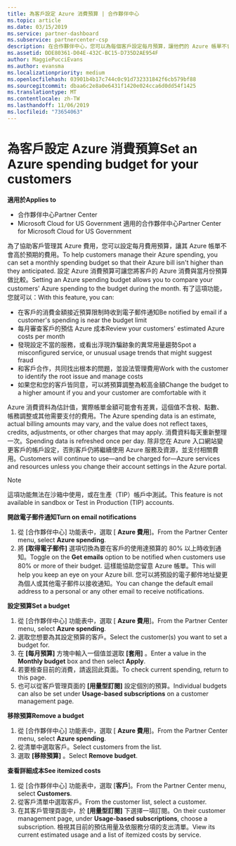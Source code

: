 ```yaml
---
title: 為客戶設定 Azure 消費預算 | 合作夥伴中心
ms.topic: article
ms.date: 03/15/2019
ms.service: partner-dashboard
ms.subservice: partnercenter-csp
description: 在合作夥伴中心，您可以為每個客戶設定每月預算，讓他們的 Azure 帳單不會在月底結束時感到驚訝。
ms.assetid: DDE80361-D04E-432C-BC15-D735D2AE954F
author: MaggiePucciEvans
ms.author: evansma
ms.localizationpriority: medium
ms.openlocfilehash: 03901b4b17c744c0c91d732331842f6cb579bf88
ms.sourcegitcommit: dbaa6c2e8a0e6431f1420e024cca6d0dd54f1425
ms.translationtype: MT
ms.contentlocale: zh-TW
ms.lasthandoff: 11/06/2019
ms.locfileid: "73654063"
---
```

# <a name="set-an-azure-spending-budget-for-your-customers"></a><span data-ttu-id="c8c52-103">為客戶設定 Azure 消費預算</span><span class="sxs-lookup"><span data-stu-id="c8c52-103">Set an Azure spending budget for your customers</span></span>

<span data-ttu-id="c8c52-104">**適用於**</span><span class="sxs-lookup"><span data-stu-id="c8c52-104">**Applies to**</span></span>

-  <span data-ttu-id="c8c52-105">合作夥伴中心</span><span class="sxs-lookup"><span data-stu-id="c8c52-105">Partner Center</span></span>
-  <span data-ttu-id="c8c52-106">Microsoft Cloud for US Government 適用的合作夥伴中心</span><span class="sxs-lookup"><span data-stu-id="c8c52-106">Partner Center for Microsoft Cloud for US Government</span></span>

<span data-ttu-id="c8c52-107">為了協助客戶管理其 Azure 費用，您可以設定每月費用預算，讓其 Azure 帳單不會高於預期的費用。</span><span class="sxs-lookup"><span data-stu-id="c8c52-107">To help customers manage their Azure spending, you can set a monthly spending budget so that their Azure bill isn't higher than they anticipated.</span></span> <span data-ttu-id="c8c52-108">設定 Azure 消費預算可讓您將客戶的 Azure 消費與當月份預算做比較。</span><span class="sxs-lookup"><span data-stu-id="c8c52-108">Setting an Azure spending budget allows you to compare your customers' Azure spending to the budget during the month.</span></span> <span data-ttu-id="c8c52-109">有了這項功能，您就可以：</span><span class="sxs-lookup"><span data-stu-id="c8c52-109">With this feature, you can:</span></span> 

-   <span data-ttu-id="c8c52-110">在客戶的消費金額接近預算限制時收到電子郵件通知</span><span class="sxs-lookup"><span data-stu-id="c8c52-110">Be notified by email if a customer's spending is near the budget limit</span></span>
-   <span data-ttu-id="c8c52-111">每月審查客戶的預估 Azure 成本</span><span class="sxs-lookup"><span data-stu-id="c8c52-111">Review your customers' estimated Azure costs per month</span></span>
-   <span data-ttu-id="c8c52-112">發現設定不當的服務，或看出浮現詐騙跡象的異常用量趨勢</span><span class="sxs-lookup"><span data-stu-id="c8c52-112">Spot a misconfigured service, or unusual usage trends that might suggest fraud</span></span>
-   <span data-ttu-id="c8c52-113">和客戶合作，共同找出根本的問題，並設法管理費用</span><span class="sxs-lookup"><span data-stu-id="c8c52-113">Work with the customer to identify the root issue and manage costs</span></span>
-   <span data-ttu-id="c8c52-114">如果您和您的客戶皆同意，可以將預算調整為較高金額</span><span class="sxs-lookup"><span data-stu-id="c8c52-114">Change the budget to a higher amount if you and your customer are comfortable with it</span></span>

<span data-ttu-id="c8c52-115">Azure 消費資料為估計值，實際帳單金額可能會有差異，這個值不含稅、點數、帳務調整或其他需要支付的費用。</span><span class="sxs-lookup"><span data-stu-id="c8c52-115">The Azure spending data is an estimate, actual billing amounts may vary, and the value does not reflect taxes, credits, adjustments, or other charges that may apply.</span></span> <span data-ttu-id="c8c52-116">消費資料每天重新整理一次。</span><span class="sxs-lookup"><span data-stu-id="c8c52-116">Spending data is refreshed once per day.</span></span> <span data-ttu-id="c8c52-117">除非您在 Azure 入口網站變更客戶的帳戶設定，否則客戶仍將繼續使用 Azure 服務及資源，並支付相關費用。</span><span class="sxs-lookup"><span data-stu-id="c8c52-117">Customers will continue to use—and be charged for—Azure services and resources unless you change their account settings in the Azure portal.</span></span> 

> [!NOTE]  
> <span data-ttu-id="c8c52-118">這項功能無法在沙箱中使用，或在生產（TIP）帳戶中測試。</span><span class="sxs-lookup"><span data-stu-id="c8c52-118">This feature is not available in sandbox or Test in Production (TIP) accounts.</span></span>

<span data-ttu-id="c8c52-119">**開啟電子郵件通知**</span><span class="sxs-lookup"><span data-stu-id="c8c52-119">**Turn on email notifications**</span></span>
1.  <span data-ttu-id="c8c52-120">從 [合作夥伴中心] 功能表中，選取 [ **Azure 費用**]。</span><span class="sxs-lookup"><span data-stu-id="c8c52-120">From the Partner Center menu, select **Azure spending**.</span></span>
2.  <span data-ttu-id="c8c52-121">將 **\[取得電子郵件\]** 選項切換為要在客戶的使用達預算的 80% 以上時收到通知。</span><span class="sxs-lookup"><span data-stu-id="c8c52-121">Toggle on the **Get emails** option to be notified when customers use 80% or more of their budget.</span></span> <span data-ttu-id="c8c52-122">這樣能協助您留意 Azure 帳單。</span><span class="sxs-lookup"><span data-stu-id="c8c52-122">This will help you keep an eye on your Azure bill.</span></span> <span data-ttu-id="c8c52-123">您可以將預設的電子郵件地址變更為個人或其他電子郵件以接收通知。</span><span class="sxs-lookup"><span data-stu-id="c8c52-123">You can change the default email address to a personal or any other email to receive notifications.</span></span>

<span data-ttu-id="c8c52-124">**設定預算**</span><span class="sxs-lookup"><span data-stu-id="c8c52-124">**Set a budget**</span></span>
1.  <span data-ttu-id="c8c52-125">從 [合作夥伴中心] 功能表中，選取 [ **Azure 費用**]。</span><span class="sxs-lookup"><span data-stu-id="c8c52-125">From the Partner Center menu, select **Azure spending**.</span></span>
2.  <span data-ttu-id="c8c52-126">選取您想要為其設定預算的客戶。</span><span class="sxs-lookup"><span data-stu-id="c8c52-126">Select the customer(s) you want to set a budget for.</span></span> 
3. <span data-ttu-id="c8c52-127">在 **\[每月預算\]** 方塊中輸入一個值並選取 **\[套用\]** 。</span><span class="sxs-lookup"><span data-stu-id="c8c52-127">Enter a value in the **Monthly budget** box and then select **Apply**.</span></span>
4.  <span data-ttu-id="c8c52-128">若要檢查目前的消費，請返回此頁面。</span><span class="sxs-lookup"><span data-stu-id="c8c52-128">To check current spending, return to this page.</span></span>
5.  <span data-ttu-id="c8c52-129">也可以從客戶管理頁面的 **\[用量型訂閱\]** 設定個別的預算。</span><span class="sxs-lookup"><span data-stu-id="c8c52-129">Individual budgets can also be set under **Usage-based subscriptions** on a customer management page.</span></span>

<span data-ttu-id="c8c52-130">**移除預算**</span><span class="sxs-lookup"><span data-stu-id="c8c52-130">**Remove a budget**</span></span>
1.  <span data-ttu-id="c8c52-131">從 [合作夥伴中心] 功能表中，選取 [ **Azure 費用**]。</span><span class="sxs-lookup"><span data-stu-id="c8c52-131">From the Partner Center menu, select **Azure spending**.</span></span>
2.  <span data-ttu-id="c8c52-132">從清單中選取客戶。</span><span class="sxs-lookup"><span data-stu-id="c8c52-132">Select customers from the list.</span></span>
3.  <span data-ttu-id="c8c52-133">選取 **\[移除預算\]** 。</span><span class="sxs-lookup"><span data-stu-id="c8c52-133">Select **Remove budget**.</span></span>

<span data-ttu-id="c8c52-134">**查看詳細成本**</span><span class="sxs-lookup"><span data-stu-id="c8c52-134">**See itemized costs**</span></span>
1.  <span data-ttu-id="c8c52-135">從 [合作夥伴中心] 功能表中，選取 [**客戶**]。</span><span class="sxs-lookup"><span data-stu-id="c8c52-135">From the Partner Center menu, select **Customers**.</span></span>
2.  <span data-ttu-id="c8c52-136">從客戶清單中選取客戶。</span><span class="sxs-lookup"><span data-stu-id="c8c52-136">From the customer list, select a customer.</span></span>
3.  <span data-ttu-id="c8c52-137">在其客戶管理頁面中，於 **\[用量型訂閱\]** 下選擇一項訂閱。</span><span class="sxs-lookup"><span data-stu-id="c8c52-137">On their customer management page, under **Usage-based subscriptions**, choose a subscription.</span></span> <span data-ttu-id="c8c52-138">檢視其目前的預估用量及依服務分項的支出清單。</span><span class="sxs-lookup"><span data-stu-id="c8c52-138">View its current estimated usage and a list of itemized costs by service.</span></span>


 

 



